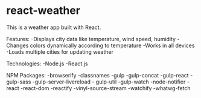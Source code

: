 # react-weather
This is a weather app built with React.

Features:
-Displays city data like temperature, wind speed, humidity
-Changes colors dynamically according to temperature
-Works in all devices
-Loads multiple cities for updating weather

Technologies:
-Node.js
-React.js

NPM Packages:
-browserify 
-classnames 
-gulp 
-gulp-concat 
-gulp-react 
-gulp-sass 
-gulp-server-livereload -
gulp-util 
-gulp-watch 
-node-notifier 
-react 
-react-dom 
-reactify 
-vinyl-source-stream 
-watchify 
-whatwg-fetch
